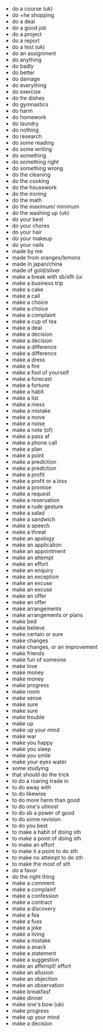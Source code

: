 - do a course (uk)
- do +he shopping
- do a deal
- do a good job
- do a project
- do a report
- do a test (uk)
- do an assignment
- do anything
- do badly
- do better
- do damage
- do everything
- do exercise
- do fre dishes
- do gymnastics
- do harm
- do homework
- do laundry
- do nothing
- do research
- do some reading
- do some writing
- do something
- do something right
- do something wrong
- do the cleaning
- do the cooking
- do the housework
- do the ironing
- do the math
- do the maximum/ minimum
- do the washing up (uk)
- do your best
- do your chores
- do your hair
- do your makeup
- do your nails
- made by me
- made from oranges/lemons
- made in japan/china
- made of gold/silver
- make a break with sb/sfh (ui
- make a business trip
- make a cake
- make a call
- make a choice
- make a choice
- make a complaint
- make a cup of tea
- make a deal
- make a decision
- make a decision
- make a difference
- make a difference
- make a dress
- make a fire
- make a fool of yourself
- make a forecast
- make a fortune
- make a habit
- make a list
- make a mess
- make a mistake
- make a move
- make a noise
- make a note (of)
- make a pass af
- make a phone call
- make a plan
- make a point
- make a prediction
- make a prediction
- make a profit
- make a profit or a loss
- make a promise
- make a request
- make a reservation
- make a rude gesture
- make a salad
- make a sandwich
- make a speech
- make a threat
- make an apology
- make an application
- make an appointment
- make an attempt
- make an effort
- make an enquiry
- make an exception
- make an excuse
- make an excuse
- make an offer
- make an offer
- make arrangements
- make arrangements or plans
- make bed
- make believe
- make certain or sure
- make changes
- make changes, or an improvement
- make friends
- make fun of someone
- make love
- make money
- make money
- make progress
- make room
- make sense
- make sure
- make sure
- make trouble
- make up
- make up your mind
- make war
- make you happy
- make you sleep
- make you smile
- make your eyes water
- some studying
- that should do the trick
- to do a roaring trade in
- to do away with
- to do likewise
- to do more harm than good
- to do one's utmost
- to do sb a power of good
- to do some revision
- to do you best
- to make a habit of doing sth
- to make a point of doing sth
- to make an effort
- to make it a point to do sth
- to make no attempt to do sth
- to make the most of sth
- do a favor
- do the right thing
- make a comment
- make a complainf
- make a confession
- make a contract
- make a discovery
- make a fea
- make a fuss
- make a joke
- make a living
- make a mistake
- make a snack
- make a statement
- make a suggestion
- make an affernpf/ effort
- make an allusion
- make an objection
- make an observation
- make breakfasf
- make dinner
- make one's bow (uk)
- make progress
- make up your mind
- make a decision
